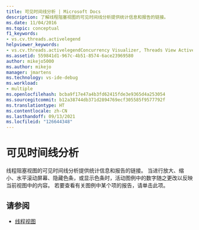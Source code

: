 ```yaml
---
title: 可见时间线分析 | Microsoft Docs
description: 了解线程阻塞视图的可见时间线分析提供统计信息和报告的链接。
ms.date: 11/04/2016
ms.topic: conceptual
f1_keywords:
- vs.cv.threads.activelegend
helpviewer_keywords:
- vs.cv.threads.activelegendConcurrency Visualizer, Threads View Active Legend
ms.assetid: 559841d1-967c-4b51-8574-6ace23969580
author: mikejo5000
ms.author: mikejo
manager: jmartens
ms.technology: vs-ide-debug
ms.workload:
- multiple
ms.openlocfilehash: bcba9f17e47a4b3fd62415fde3e9365d4a253054
ms.sourcegitcommit: b12a38744db371d2894769ecf305585f9577792f
ms.translationtype: HT
ms.contentlocale: zh-CN
ms.lasthandoff: 09/13/2021
ms.locfileid: "126644348"
---
```

# <a name="visible-timeline-profile"></a>可见时间线分析
线程阻塞视图的可见时间线分析提供统计信息和报告的链接。 当进行放大、缩小、水平滚动屏幕、隐藏色条，或显示色条时，活动图例中的数字随之更改以反映当前视图中的内容。 若要查看有关图例中某个项的报告，请单击此项。

## <a name="see-also"></a>请参阅
- [线程视图](../profiling/threads-view-parallel-performance.md)